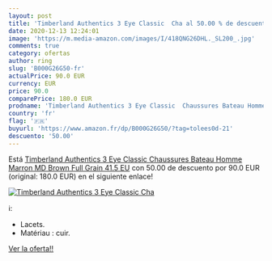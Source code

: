 ```yaml
---
layout: post
title: 'Timberland Authentics 3 Eye Classic  Cha al 50.00 % de descuento'
date: 2020-12-13 12:24:01
image: 'https://m.media-amazon.com/images/I/418QNG26DHL._SL200_.jpg'
comments: true
category: ofertas
author: ring
slug: 'B000G26G50-fr'
actualPrice: 90.0 EUR
currency: EUR
price: 90.0
comparePrice: 180.0 EUR
prodname: 'Timberland Authentics 3 Eye Classic  Chaussures Bateau Homme  Marron MD Brown Full Grain  41.5 EU'
country: 'fr'
flag: '🇫🇷'
buyurl: 'https://www.amazon.fr/dp/B000G26G50/?tag=tolees0d-21'
descuento: '50.00'
---
```


Está [Timberland Authentics 3 Eye Classic  Chaussures Bateau Homme  Marron MD Brown Full Grain  41.5 EU](https://www.amazon.fr/dp/B000G26G50/?tag=tolees0d-21) con 50.00 de descuento por 90.0 EUR (original: 180.0 EUR) en el siguiente enlace!

[![Timberland Authentics 3 Eye Classic  Cha](https://m.media-amazon.com/images/I/418QNG26DHL._SL200_.jpg)](https://www.amazon.fr/dp/B000G26G50/?tag=tolees0d-21)

ℹ️:

- Lacets.
- Matériau : cuir.

[Ver la oferta!!](https://www.amazon.fr/dp/B000G26G50/?tag=tolees0d-21)
